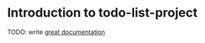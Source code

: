 # Introduction to todo-list-project

TODO: write [great documentation](http://jacobian.org/writing/what-to-write/)
